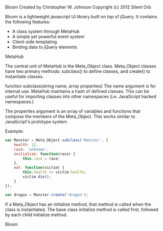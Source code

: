 Bloom
Created by Christopher W. Johnson
Copyright (c) 2012 Silent Orb


Bloom is a lightweight javascript UI library built on top of jQuery.  It contains the following features:

* A class system through MetaHub
* A simple yet powerful event system
* Client-side templating
* Binding data to jQuery elements

MetaHub

The central unit of MetaHub is the Meta_Object class.  Meta_Object classes have two primary methods: subclass() to define classes, and create() to instantiate classes.

function subclass(string name, array properties)
The name argument is for internal use.  MetaHub maintains a hash of defined classes.  This can be useful for importing classes into other namespaces (i.e. JavaScript hacked namespaces.)

The properties argument is an array of variables and functions that compose the members of the Meta_Object.  This works similar to JavaScript's prototype system.

Example:

```javascript
var Monster = Meta_Object.subclass('Monster', {
	health: 12,
	race: 'unknown',
	initialize: function(race) {
		this.race = race;
	},
	eat: function(victim) {
		this.health += victim.health;
		victim.die();
	}
});

var dragon = Monster.create('dragon');
```

If a Meta_Object has an initialize method, that method is called when the class is instantiated.  The base class initialize method is called first, followed by each child initialize method.



Bloom
